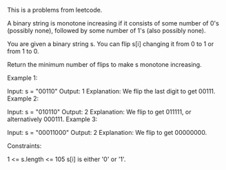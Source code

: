 This is a problems from leetcode.

A binary string is monotone increasing if it consists of some number of 0's (possibly none), followed by some number of 1's (also possibly none).

You are given a binary string s. You can flip s[i] changing it from 0 to 1 or from 1 to 0.

Return the minimum number of flips to make s monotone increasing.

 

Example 1:

Input: s = "00110"
Output: 1
Explanation: We flip the last digit to get 00111.
Example 2:

Input: s = "010110"
Output: 2
Explanation: We flip to get 011111, or alternatively 000111.
Example 3:

Input: s = "00011000"
Output: 2
Explanation: We flip to get 00000000.
 

Constraints:

1 <= s.length <= 105
s[i] is either '0' or '1'.